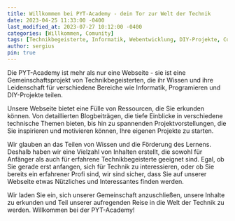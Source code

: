 ```yaml
---
title: Willkommen bei PYT-Academy - dein Tor zur Welt der Technik
date: 2023-04-25 11:33:00 -0400
last_modified_at: 2023-07-27 10:12:00 -0400
categories: [Willkommen, Comunity]
tags: [Technikbegeisterte, Informatik, Webentwicklung, DIY-Projekte, Comunity, PYT-Academy]
author: sergius
pin: true
---
```


Die PYT-Academy ist mehr als nur eine Webseite - sie ist eine Gemeinschaftsprojekt von Technikbegeisterten, die ihr Wissen und ihre Leidenschaft für verschiedene Bereiche wie Informatik, Programieren und DIY-Projekte teilen.

Unsere Webseite bietet eine Fülle von Ressourcen, die Sie erkunden können. Von detaillierten Blogbeiträgen, die tiefe Einblicke in verschiedene technische Themen bieten, bis hin zu spannenden Projektvorstellungen, die Sie inspirieren und motivieren können, Ihre eigenen Projekte zu starten.

Wir glauben an das Teilen von Wissen und die Förderung des Lernens. Deshalb haben wir eine Vielzahl von Inhalten erstellt, die sowohl für Anfänger als auch für erfahrene Technikbegeisterte geeignet sind. Egal, ob Sie gerade erst anfangen, sich für Technik zu interessieren, oder ob Sie bereits ein erfahrener Profi sind, wir sind sicher, dass Sie auf unserer Webseite etwas Nützliches und Interessantes finden werden.

Wir laden Sie ein, sich unserer Gemeinschaft anzuschließen, unsere Inhalte zu erkunden und Teil unserer aufregenden Reise in die Welt der Technik zu werden. Willkommen bei der PYT-Academy!